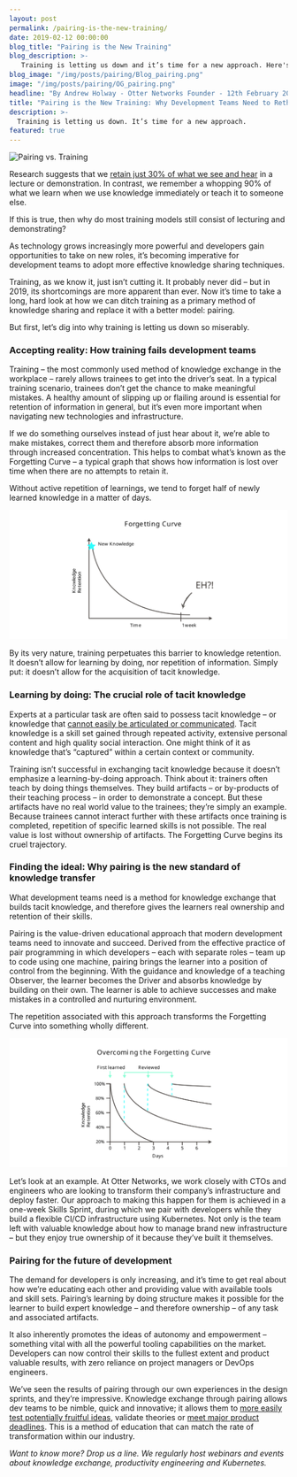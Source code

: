 ```yaml
---
layout: post
permalink: /pairing-is-the-new-training/
date: 2019-02-12 00:00:00
blog_title: "Pairing is the New Training"
blog_description: >-
   Training is letting us down and it’s time for a new approach. Here's why development teams need to rethink traditional methods of knowledge sharing.
blog_image: "/img/posts/pairing/Blog_pairing.png"
image: "/img/posts/pairing/OG_pairing.png"
headline: "By Andrew Holway - Otter Networks Founder - 12th February 2019"
title: "Pairing is the New Training: Why Development Teams Need to Rethink Traditional Methods of Knowledge Sharing"
description: >-
  Training is letting us down. It’s time for a new approach.
featured: true
---
```

<div>
<img src="/img/posts/pairing/Article_pairing.png" alt="Pairing vs. Training" />
</div>

Research suggests that we [retain just 30% of what we see and hear](https://www.psychotactics.com/art-retain-learning/) in a lecture or demonstration. In contrast, we remember a whopping 90% of what we learn when we use knowledge immediately or teach it to someone else. 

If this is true, then why do most training models still consist of lecturing and demonstrating? 

As technology grows increasingly more powerful and developers gain opportunities to take on new roles, it’s becoming imperative for development teams to adopt more effective knowledge sharing techniques.

Training, as we know it, just isn’t cutting it. It probably never did – but in 2019, its shortcomings are more apparent than ever. Now it’s time to take a long, hard look at how we can ditch training as a primary method of knowledge sharing and replace it with a better model: pairing. 

But first, let’s dig into why training is letting us down so miserably.


### Accepting reality: How training fails development teams 

Training – the most commonly used method of knowledge exchange in the workplace – rarely allows trainees to get into the driver’s seat. In a typical training scenario, trainees don’t get the chance to make meaningful mistakes. A healthy amount of slipping up or flailing around is essential for retention of information in general, but it’s even more important when navigating new technologies and infrastructure. 

If we do something ourselves instead of just hear about it, we’re able to make mistakes, correct them and therefore absorb more information through increased concentration. This helps to combat what’s known as the Forgetting Curve – a typical graph that shows how information is lost over time when there are no attempts to retain it.

Without active repetition of learnings, we tend to forget half of newly learned knowledge in a matter of days. 

<div style="text-align: center;">
  <img src="/img/posts/pairing/Article_pairing2.svg" alt="Forgetting Curve" />
</div>

By its very nature, training perpetuates this barrier to knowledge retention. It doesn’t allow for learning by doing, nor repetition of information. Simply put: it doesn’t allow for the acquisition of tacit knowledge. 


### Learning by doing: The crucial role of tacit knowledge

Experts at a particular task are often said to possess tacit knowledge – or knowledge that [cannot easily be articulated or communicated](https://www.sciencedirect.com/science/article/abs/pii/S0950584913000591). Tacit knowledge is a skill set gained through repeated activity, extensive personal content and high quality social interaction. One might think of it as knowledge that’s “captured” within a certain context or community.

Training isn’t successful in exchanging tacit knowledge because it doesn’t emphasize a learning-by-doing approach. Think about it: trainers often teach by doing things themselves. They build artifacts – or by-products of their teaching process – in order to demonstrate a concept. But these artifacts have no real world value to the trainees; they’re simply an example. Because trainees cannot interact further with these artifacts once training is completed, repetition of specific learned skills is not possible. The real value is lost without ownership of artifacts. The Forgetting Curve begins its cruel trajectory.


### Finding the ideal: Why pairing is the new standard of knowledge transfer

What development teams need is a method for knowledge exchange that builds tacit knowledge, and therefore gives the learners real ownership and retention of their skills. 

Pairing is the value-driven educational approach that modern development teams need to innovate and succeed. Derived from the effective practice of pair programming in which developers – each with separate roles – team up to code using one machine, pairing brings the learner into a position of control from the beginning. With the guidance and knowledge of a teaching Observer, the learner becomes the Driver and absorbs knowledge by building on their own. The learner is able to achieve successes and make mistakes in a controlled and nurturing environment. 

The repetition associated with this approach transforms the Forgetting Curve into something wholly different.

<div style="text-align: center;">
  <img src="/img/posts/pairing/Article_pairing3.svg" alt="Overcoming Forgetting Curve" />
</div>

Let’s look at an example. At Otter Networks, we work closely with CTOs and engineers who are looking to transform their company’s infrastructure and deploy faster. Our approach to making this happen for them is achieved in a one-week Skills Sprint, during which we pair with developers while they build a flexible CI/CD infrastructure using Kubernetes. Not only is the team left with valuable knowledge about how to manage brand new infrastructure – but they enjoy true ownership of it because they’ve built it themselves. 


### Pairing for the future of development

The demand for developers is only increasing, and it’s time to get real about how we’re educating each other and providing value with available tools and skill sets. Pairing’s learning by doing structure makes it possible for the learner to build expert knowledge – and therefore ownership – of any task and associated artifacts. 

It also inherently promotes the ideas of autonomy and empowerment – something vital with all the powerful tooling capabilities on the market. Developers can now control their skills to the fullest extent and product valuable results, with zero reliance on project managers or DevOps engineers. 

We’ve seen the results of pairing through our own experiences in the design sprints, and they’re impressive. Knowledge exchange through pairing allows dev teams to be nimble, quick and innovative; it allows them to [more easily test potentially fruitful ideas](https://otter.ly/humanitec/), validate theories or [meet major product deadlines](https://otter.ly/repay-me/). This is a method of education that can match the rate of transformation within our industry. 

*Want to know more? Drop us a line. We regularly host webinars and events about knowledge exchange, productivity engineering and Kubernetes.*